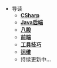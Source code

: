 * 导读
  * [**CSharp**](/study/CSharp/README)
  * [**Java后端**](/study/Java后端/README)
  * [**八股**](/study/八股/README)
  * [**前端**](/study/前端/README)
  * [**工具技巧**](/study/工具技巧/README)
  * [**运维**](/study/运维/README)
  * 持续更新中...